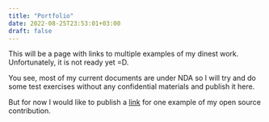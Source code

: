 ```yaml
---
title: "Portfolio"
date: 2022-08-25T23:53:01+03:00
draft: false
---
```


This will be a page with links to multiple examples of my dinest work.
Unfortunately, it is not ready yet =D.

You see, most of my current documents are under NDA so I will try and do some test exercises without any confidential materials and publish it here.

But for now I would like to publish a [link](https://github.com/tarantool/doc/blame/3c348038efb765f87d2162e0542d3a17092d3c1d/doc/reference/reference_rock/vshard/vshard_architecture.rst) for one example of my open source contribution.
